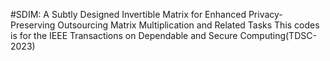 #SDIM: A Subtly Designed Invertible Matrix for Enhanced Privacy-Preserving Outsourcing Matrix Multiplication and Related Tasks
This codes is for the IEEE Transactions on Dependable and Secure Computing(TDSC-2023)
